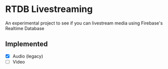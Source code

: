 # RTDB Livestreaming
An experimental project to see if you can livestream media using Firebase's Realtime Database

## Implemented
 - [x] Audio (legacy)
 - [ ] Video
